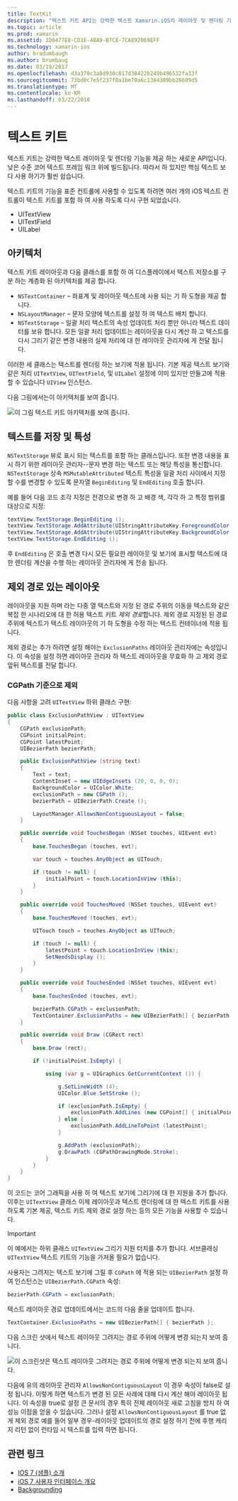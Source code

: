 ```yaml
---
title: TextKit
description: "텍스트 키트 API는 강력한 텍스트 Xamarin.iOS의 레이아웃 및 렌더링 기능을 제공합니다."
ms.topic: article
ms.prod: xamarin
ms.assetid: 1D0477E8-CD1E-48A9-B7C8-7CA892069EFF
ms.technology: xamarin-ios
author: bradumbaugh
ms.author: brumbaug
ms.date: 03/19/2017
ms.openlocfilehash: d3a370c3a8d930c817d38422b249b496532fa33f
ms.sourcegitcommit: 73bd0c7e5f237f0a1be70a6c1384309bb26609d5
ms.translationtype: MT
ms.contentlocale: ko-KR
ms.lasthandoff: 03/22/2018
---
```

# <a name="text-kit"></a>텍스트 키트

텍스트 키트는 강력한 텍스트 레이아웃 및 렌더링 기능을 제공 하는 새로운 API입니다. 낮은 수준 코어 텍스트 프레임 워크 위에 빌드됩니다. 따라서 하 있지만 핵심 텍스트 보다 사용 하기가 훨씬 쉽습니다.

텍스트 키트의 기능을 표준 컨트롤에 사용할 수 있도록 하려면 여러 개의 iOS 텍스트 컨트롤이 텍스트 키트를 포함 하 여 사용 하도록 다시 구현 되었습니다.

-  UITextView
-  UITextField
-  UILabel


## <a name="architecture"></a>아키텍처

텍스트 키트 레이아웃과 다음 클래스를 포함 하 여 디스플레이에서 텍스트 저장소를 구분 하는 계층화 된 아키텍처를 제공 합니다.

-  `NSTextContainer` – 좌표계 및 레이아웃 텍스트에 사용 되는 기 하 도형을 제공 합니다.
-  `NSLayoutManager` – 문자 모양에 텍스트를 설정 하 여 텍스트 배치 합니다. 
-  `NSTextStorage` – 일괄 처리 텍스트의 속성 업데이트 처리 뿐만 아니라 텍스트 데이터를 보유 합니다. 모든 일괄 처리 업데이트는 레이아웃을 다시 계산 하 고 텍스트를 다시 그리기 같은 변경 내용의 실제 처리에 대 한 레이아웃 관리자에 게 전달 됩니다.


이러한 세 클래스는 텍스트를 렌더링 하는 보기에 적용 됩니다. 기본 제공 텍스트 보기와 같은 처리 `UITextView`, `UITextField`, 및 `UILabel` 설정에 이미 있지만 만들고에 적용할 수 있습니다 `UIView` 인스턴스.

다음 그림에서는이 아키텍처를 보여 줍니다.

 ![](textkit-images/textkitarch.png "이 그림 텍스트 키트 아키텍처를 보여 줍니다.")

## <a name="text-storage-and-attributes"></a>텍스트를 저장 및 특성

`NSTextStorage` 뷰로 표시 되는 텍스트를 포함 하는 클래스입니다. 또한 변경 내용을 표시 하기 위한 레이아웃 관리자--문자 변경 하는 텍스트 또는 해당 특성을 통신합니다. `NSTextStorage` 상속 `MSMutableAttributed` 텍스트 특성을 일괄 처리 사이에서 지정할 수를 변경할 수 있도록 문자열 `BeginEditing` 및 `EndEditing` 호출 합니다.

예를 들어 다음 코드 조각 지정은 전경으로 변경 하 고 배경 색, 각각 하 고 특정 범위를 대상으로 지정:

```csharp
textView.TextStorage.BeginEditing ();
textView.TextStorage.AddAttribute(UIStringAttributeKey.ForegroundColor, UIColor.Green, new NSRange(200, 400));
textView.TextStorage.AddAttribute(UIStringAttributeKey.BackgroundColor, UIColor.Black, new NSRange(210, 300));
textView.TextStorage.EndEditing ();
```

후 `EndEditing` 은 호출 변경 다시 모든 필요한 레이아웃 및 보기에 표시할 텍스트에 대 한 렌더링 계산을 수행 하는 레이아웃 관리자에 게 전송 됩니다.

## <a name="layout-with-exclusion-path"></a>제외 경로 있는 레이아웃

레이아웃을 지원 하며 라는 다중 열 텍스트와 지정 된 경로 주위의 이동을 텍스트와 같은 복잡 한 시나리오에 대 한 허용 텍스트 키트 *제외 경로*합니다. 제외 경로 지정된 된 경로 주위에 텍스트가 텍스트 레이아웃의 기 하 도형을 수정 하는 텍스트 컨테이너에 적용 됩니다.

제외 경로는 추가 하려면 설정 해야는 `ExclusionPaths` 레이아웃 관리자에는 속성입니다. 이 속성을 설정 하면 레이아웃 관리자 하 텍스트 레이아웃을 무효화 하 고 제외 경로 앞뒤 텍스트를 전달 합니다.

### <a name="exclusion-based-on-a-cgpath"></a>CGPath 기준으로 제외

다음 사항을 고려 `UITextView` 하위 클래스 구현:

```csharp
public class ExclusionPathView : UITextView
{
    CGPath exclusionPath;
    CGPoint initialPoint;
    CGPoint latestPoint;
    UIBezierPath bezierPath;

    public ExclusionPathView (string text)
    {
        Text = text;
        ContentInset = new UIEdgeInsets (20, 0, 0, 0);
        BackgroundColor = UIColor.White;
        exclusionPath = new CGPath ();
        bezierPath = UIBezierPath.Create ();

        LayoutManager.AllowsNonContiguousLayout = false;
    }

    public override void TouchesBegan (NSSet touches, UIEvent evt)
    {
        base.TouchesBegan (touches, evt);

        var touch = touches.AnyObject as UITouch;

        if (touch != null) {
            initialPoint = touch.LocationInView (this);
        }
    }

    public override void TouchesMoved (NSSet touches, UIEvent evt)
    {
        base.TouchesMoved (touches, evt);

        UITouch touch = touches.AnyObject as UITouch;

        if (touch != null) {
            latestPoint = touch.LocationInView (this);
            SetNeedsDisplay ();
        }
    }

    public override void TouchesEnded (NSSet touches, UIEvent evt)
    {
        base.TouchesEnded (touches, evt);

        bezierPath.CGPath = exclusionPath;
        TextContainer.ExclusionPaths = new UIBezierPath[] { bezierPath };
    }

    public override void Draw (CGRect rect)
    {
        base.Draw (rect);

        if (!initialPoint.IsEmpty) {

            using (var g = UIGraphics.GetCurrentContext ()) {

                g.SetLineWidth (4);
                UIColor.Blue.SetStroke ();

                if (exclusionPath.IsEmpty) {
                    exclusionPath.AddLines (new CGPoint[] { initialPoint, latestPoint });
                } else {
                    exclusionPath.AddLineToPoint (latestPoint);
                }

                g.AddPath (exclusionPath);
                g.DrawPath (CGPathDrawingMode.Stroke);
            }
        }
    }
}
```

이 코드는 코어 그래픽을 사용 하 여 텍스트 보기에 그리기에 대 한 지원을 추가 합니다. 이후는 `UITextView` 클래스 이제 레이아웃과 텍스트 렌더링에 대 한 텍스트 키트를 사용 하도록 기본 제공, 텍스트 키트 제외 경로 설정 하는 등의 모든 기능을 사용할 수 있습니다.

> [!IMPORTANT]
> 이 예에서는 하위 클래스 `UITextView` 그리기 지원 터치를 추가 합니다. 서브클래싱 `UITextView` 텍스트 키트의 기능을 가져올 필요가 없습니다.



사용자는 그려지는 텍스트 보기에 그릴 후 `CGPath` 에 적용 되는 `UIBezierPath` 설정 하 여 인스턴스는 `UIBezierPath.CGPath` 속성:

```csharp
bezierPath.CGPath = exclusionPath;
```

텍스트 레이아웃 경로 업데이트에서는 코드의 다음 줄을 업데이트 합니다.

```csharp
TextContainer.ExclusionPaths = new UIBezierPath[] { bezierPath };
```

다음 스크린 샷에서 텍스트 레이아웃 그려지는 경로 주위에 어떻게 변경 되는지 보여 줍니다.

<!-- ![](textkit-images/exclusionpath1.png "This screenshot illustrates how the text layout changes to flow around the drawn path")--> 
![](textkit-images/exclusionpath2.png "이 스크린샷은 텍스트 레이아웃 그려지는 경로 주위에 어떻게 변경 되는지 보여 줍니다.")

다음에 유의 레이아웃 관리자 `AllowsNonContiguousLayout` 이 경우 속성이 false로 설정 됩니다. 이렇게 하면 텍스트가 변경 된 모든 사례에 대해 다시 계산 해야 레이아웃 됩니다. 이 속성을 true로 설정 큰 문서의 경우 특히 전체 레이아웃 새로 고침을 방지 하 여 성능 이점을 얻을 수 있습니다. 그러나 설정 `AllowsNonContiguousLayout` 를 true 없게 제외 경로 예를 들어 일부 경우-레이아웃 업데이트의 경로 설정 하기 전에 후행 캐리지 리턴 없이 런타임 시 텍스트를 입력 하면 됩니다.


## <a name="related-links"></a>관련 링크

- [IOS 7 (샘플) 소개](https://developer.xamarin.com/samples/monotouch/IntroToiOS7)
- [iOS 7 사용자 인터페이스 개요](~/ios/platform/introduction-to-ios7/ios7-ui.md)
- [Backgrounding](~/ios/app-fundamentals/backgrounding/index.md)
